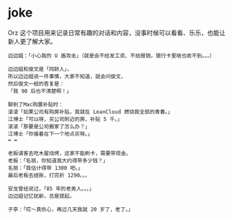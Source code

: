 # joke
Orz 这个项目用来记录日常有趣的对话和内容，没事时候可以看看、乐乐，也能让新人更了解大家。

```
边边姐：「小心我的 U 盾攻击」（就是会不给发工资、不给报销，银行卡里啥也收不到。。。）
```

```
边边姐和俊文是「同龄人」，
所以边边姐说一件事情，大家不知道，就会问俊文，
然后俊文一般的答复是：
「我 90 后也不清楚啊！」
```
```
聊到了Mac购置补贴时：
滚滚「如果公司有购房补贴，我就在 LeanCloud 燃烧我全部的青春。」
江博士「可以呀，买公司附近的房，补贴 5 千。」
滚滚「那要是公司搬家了怎么办？」
江博士「你接着在下一个地点买呀。」
= =
```
```
老板请客去吃木屋烧烤，这家不能刷卡，需要带现金。
老板：「名丽，你知道我大约得带多少钱？」
名丽：「我估计得带 1300 吧。」
最后老板去结账，打完折 1290。。。
```

```
安龙曾经说过，「85 年的老男人。。。」
边边姐记忆犹新，总是提起。
```

```
子亭：「哎～真伤心，再过几天我就 20 岁了，老了。」
```
